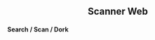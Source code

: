
<html>
<head>
    <meta charset="UTF-8" />
</head>
<body>
<!-- Version 1.2 -->
<h2 align="center">
Scanner Web 
</h2>
<table>
<h4 algn="center">
Search / Scan / Dork
</h4>
</table>
</body>
</html>
